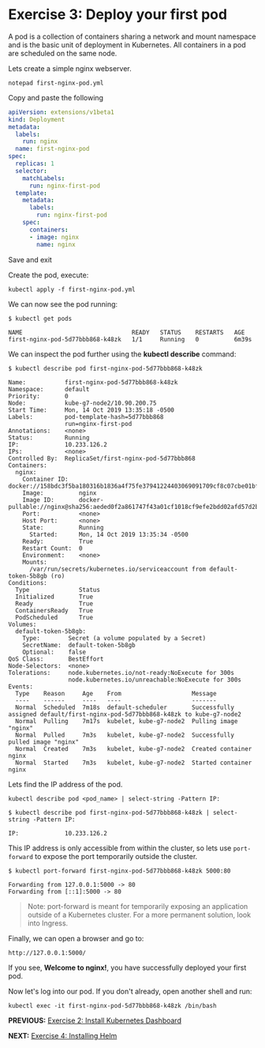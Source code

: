 # Exercise 3: Deploy your first pod


A pod is a collection of containers sharing a network and mount namespace and is the basic unit of deployment in Kubernetes. All containers in a pod are scheduled on the same node.

Lets create a simple nginx webserver.

```
notepad first-nginx-pod.yml
```

Copy and paste the following
```yaml
apiVersion: extensions/v1beta1
kind: Deployment
metadata:
  labels:
    run: nginx
  name: first-nginx-pod
spec:
  replicas: 1
  selector:
    matchLabels:
      run: nginx-first-pod
  template:
    metadata:
      labels:
        run: nginx-first-pod
    spec:
      containers:
      - image: nginx
        name: nginx
```        
Save and exit

Create the pod, execute:
```
kubectl apply -f first-nginx-pod.yml
```

We can now see the pod running:

```
$ kubectl get pods

NAME                               READY   STATUS    RESTARTS   AGE
first-nginx-pod-5d77bbb868-k48zk   1/1     Running   0          6m39s
```

We can inspect the pod further using the **kubectl describe** command:
```
$ kubectl describe pod first-nginx-pod-5d77bbb868-k48zk

Name:           first-nginx-pod-5d77bbb868-k48zk
Namespace:      default
Priority:       0
Node:           kube-g7-node2/10.90.200.75
Start Time:     Mon, 14 Oct 2019 13:35:18 -0500
Labels:         pod-template-hash=5d77bbb868
                run=nginx-first-pod
Annotations:    <none>
Status:         Running
IP:             10.233.126.2
IPs:            <none>
Controlled By:  ReplicaSet/first-nginx-pod-5d77bbb868
Containers:
  nginx:
    Container ID:   docker://158bdc3f5ba180316b1836a4f75fe37941224403069091709cf8c07cbe01bfd5
    Image:          nginx
    Image ID:       docker-pullable://nginx@sha256:aeded0f2a861747f43a01cf1018cf9efe2bdd02afd57d2b11fcc7fcadc16ccd1
    Port:           <none>
    Host Port:      <none>
    State:          Running
      Started:      Mon, 14 Oct 2019 13:35:34 -0500
    Ready:          True
    Restart Count:  0
    Environment:    <none>
    Mounts:
      /var/run/secrets/kubernetes.io/serviceaccount from default-token-5b8gb (ro)
Conditions:
  Type              Status
  Initialized       True
  Ready             True
  ContainersReady   True
  PodScheduled      True
Volumes:
  default-token-5b8gb:
    Type:        Secret (a volume populated by a Secret)
    SecretName:  default-token-5b8gb
    Optional:    false
QoS Class:       BestEffort
Node-Selectors:  <none>
Tolerations:     node.kubernetes.io/not-ready:NoExecute for 300s
                 node.kubernetes.io/unreachable:NoExecute for 300s
Events:
  Type    Reason     Age    From                    Message
  ----    ------     ----   ----                    -------
  Normal  Scheduled  7m18s  default-scheduler       Successfully assigned default/first-nginx-pod-5d77bbb868-k48zk to kube-g7-node2
  Normal  Pulling    7m17s  kubelet, kube-g7-node2  Pulling image "nginx"
  Normal  Pulled     7m3s   kubelet, kube-g7-node2  Successfully pulled image "nginx"
  Normal  Created    7m3s   kubelet, kube-g7-node2  Created container nginx
  Normal  Started    7m3s   kubelet, kube-g7-node2  Started container nginx
```

Lets find the IP address of the pod.
```
kubectl describe pod <pod_name> | select-string -Pattern IP:
```

```
$ kubectl describe pod first-nginx-pod-5d77bbb868-k48zk | select-string -Pattern IP:

IP:             10.233.126.2

```

This IP address is only accessible from within the cluster, so lets use `port-forward` to expose the port temporarily outside the cluster.

```
$ kubectl port-forward first-nginx-pod-5d77bbb868-k48zk 5000:80

Forwarding from 127.0.0.1:5000 -> 80
Forwarding from [::1]:5000 -> 80
```
>Note: port-forward is meant for temporarily exposing an application outside of a Kubernetes cluster. For a more permanent solution, look into Ingress.

Finally, we can open a browser and go to:
```
http://127.0.0.1:5000/
```

If you see, **Welcome to nginx!**, you have successfully deployed your first pod.

Now let's log into our pod. If you don't already, open another shell and run:

```
kubectl exec -it first-nginx-pod-5d77bbb868-k48zk /bin/bash
```


**PREVIOUS:** [Exercise 2: Install Kubernetes Dashboard](dashboard.md)

**NEXT:** [Exercise 4: Installing Helm](install_helm.md)
